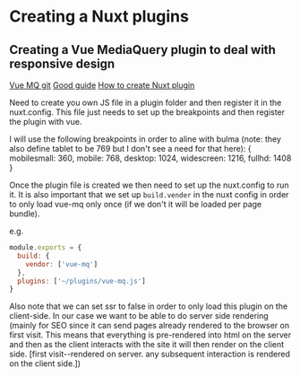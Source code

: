 # Creating a Nuxt plugins

## Creating a Vue MediaQuery plugin to deal with responsive design
[Vue MQ git](https://github.com/AlexandreBonaventure/vue-mq)
[Good guide](https://alligator.io/vuejs/vue-media-queries/)
[How to create Nuxt plugin](https://nuxtjs.org/examples/plugins)

Need to create you own JS file in a plugin folder and then register it in the nuxt.config. This file just needs to set up the breakpoints and then register the plugin with vue.

I will use the following breakpoints in order to aline with bulma (note: they also define tablet to be 769 but I don't see a need for that here):
{
    mobilesmall: 360,
    mobile: 768,
    desktop: 1024,
    widescreen: 1216,
    fullhd: 1408
}

Once the plugin file is created we then need to set up the nuxt.config to run it. It is also important that we set up ```build.vender``` in the nuxt config in order to only load vue-mq only once (if we don't it will be loaded per page bundle). 

e.g.
``` javascript
module.exports = {
  build: {
    vendor: ['vue-mq']
  },
  plugins: ['~/plugins/vue-mq.js']
}
```

Also note that we can set ssr to false in order to only load this plugin on the client-side. In our case we want to be able to do server side rendering (mainly for SEO since it can send pages already rendered to the browser on first visit. This means that everything is pre-rendered into html on the server and then as the client interacts with the site it will then render on the client side. [first visit--rendered on server. any subsequent interaction is rendered on the client side.])

